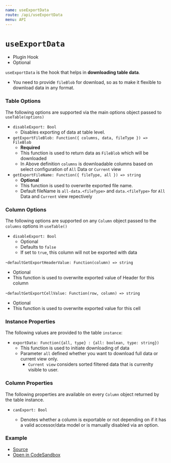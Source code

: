 ```yaml
---
name: useExportData
route: /api/useExportData
menu: API
---
```


# `useExportData`

- Plugin Hook
- Optional

`useExportData` is the hook that helps in **downloading table data**.

- You need to provide `fileBlob` for download, so as to make it flexible to download data in any format.

### Table Options

The following options are supported via the main options object passed to `useTable(options)`

- `disableExport: Bool`
  - Disables exporting of data at table level.
- `getExportFileBlob: Function({ columns, data, fileType }) => FileBlob`
  - **Required**
  - This function is used to return data as `FileBlob` which will be downloaded
  - In Above definition `columns` is downloadable columns based on select configuration of `All` Data or `Current` view
- `getExportFileName: Function({ fileType, all }) => string`
  - **Optional**
  - This function is used to overwrite exported file name.
  - Default fileName is `all-data.<fileType>` and `data.<fileType>` for `All` Data and `Current` view repectively

### Column Options

The following options are supported on any `Column` object passed to the `columns` options in `useTable()`

- `disableExport: Bool`
  - Optional
  - Defaults to `false`
  - If set to `true`, this column will not be exported with data

-`defaultGetExportHeaderValue: Function(column) => string`

- Optional
- This function is used to overwrite exported value of Header for this column

-`defaultGetExportCellValue: Function(row, column) => string`

- Optional
- This function is used to overwrite exported value for this cell

### Instance Properties

The following values are provided to the table `instance`:

- `exportData: Function({all, type} : {all: boolean, type: string})`
  - This function is used to initiate downloading of data
  - Parameter `all` defined whether you want to download full data or current view only.
    - `Current view` considers sorted filtered data that is currenlty visible to user.

### Column Properties

The following properties are available on every `Column` object returned by the table instance.

- `canExport: Bool`

  - Denotes whether a column is exportable or not depending on if it has a valid accessor/data model or is manually disabled via an option.

### Example

- [Source](https://github.com/tannerlinsley/react-table/tree/master/examples/export-data)
- [Open in CodeSandbox](https://codesandbox.io/s/github/tannerlinsley/react-table/tree/master/examples/export-data)
